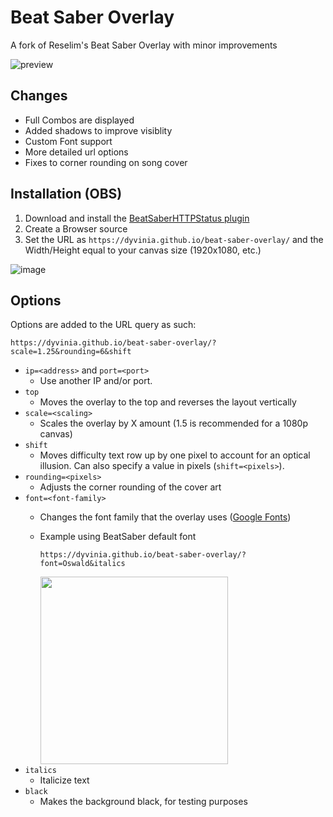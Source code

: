 # Beat Saber Overlay

A fork of Reselim's Beat Saber Overlay with minor improvements

![preview](https://i.imgur.com/DxK2thp.png)

## Changes
- Full Combos are displayed
- Added shadows to improve visiblity
- Custom Font support
- More detailed url options
- Fixes to corner rounding on song cover

## Installation (OBS)

1. Download and install the [BeatSaberHTTPStatus plugin](https://github.com/opl-/beatsaber-http-status/releases)
2. Create a Browser source
3. Set the URL as `https://dyvinia.github.io/beat-saber-overlay/` and the Width/Height equal to your canvas size (1920x1080, etc.)

![image](https://i.imgur.com/i8YmwDR.png)

## Options

Options are added to the URL query as such:

```
https://dyvinia.github.io/beat-saber-overlay/?scale=1.25&rounding=6&shift
```

- `ip=<address>` and `port=<port>`
	* Use another IP and/or port.
- `top`
	* Moves the overlay to the top and reverses the layout vertically
- `scale=<scaling>`
	* Scales the overlay by X amount (1.5 is recommended for a 1080p canvas)
- `shift`
	* Moves difficulty text row up by one pixel to account for an optical illusion. Can also specify a value in pixels (`shift=<pixels>`).
- `rounding=<pixels>`
	* Adjusts the corner rounding of the cover art
- `font=<font-family>`
	* Changes the font family that the overlay uses ([Google Fonts](https://fonts.google.com/))
	* Example using BeatSaber default font 
	  
	  `https://dyvinia.github.io/beat-saber-overlay/?font=Oswald&italics`
	    
	    <img src="https://i.imgur.com/8udV2uR.png" width="300"/>
- `italics`
	* Italicize text
- `black`
	* Makes the background black, for testing purposes
